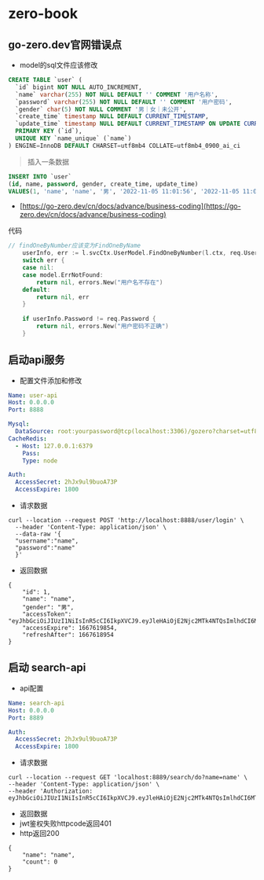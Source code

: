 # zero-book

## go-zero.dev官网错误点
* model的sql文件应该修改
```sql
CREATE TABLE `user` (
  `id` bigint NOT NULL AUTO_INCREMENT,
  `name` varchar(255) NOT NULL DEFAULT '' COMMENT '用户名称',
  `password` varchar(255) NOT NULL DEFAULT '' COMMENT '用户密码',
  `gender` char(5) NOT NULL COMMENT '男｜女｜未公开',
  `create_time` timestamp NULL DEFAULT CURRENT_TIMESTAMP,
  `update_time` timestamp NULL DEFAULT CURRENT_TIMESTAMP ON UPDATE CURRENT_TIMESTAMP,
  PRIMARY KEY (`id`),
  UNIQUE KEY `name_unique` (`name`)
) ENGINE=InnoDB DEFAULT CHARSET=utf8mb4 COLLATE=utf8mb4_0900_ai_ci
```
> 插入一条数据 
```sql
INSERT INTO `user`
(id, name, password, gender, create_time, update_time)
VALUES(1, 'name', 'name', '男', '2022-11-05 11:01:56', '2022-11-05 11:01:56');
```

* [https://go-zero.dev/cn/docs/advance/business-coding](https://go-zero.dev/cn/docs/advance/business-coding)

代码
```go
// findOneByNumber应该变为FindOneByName
    userInfo, err := l.svcCtx.UserModel.FindOneByNumber(l.ctx, req.Username)
    switch err {
    case nil:
    case model.ErrNotFound:
        return nil, errors.New("用户名不存在")
    default:
        return nil, err
    }
    
    if userInfo.Password != req.Password {
        return nil, errors.New("用户密码不正确")
    }
```
## 启动api服务
* 配置文件添加和修改
```yaml
Name: user-api
Host: 0.0.0.0
Port: 8888

Mysql:
  DataSource: root:yourpassword@tcp(localhost:3306)/gozero?charset=utf8mb4&parseTime=true&loc=Asia%2FShanghai
CacheRedis:
  - Host: 127.0.0.1:6379
    Pass:
    Type: node

Auth:
  AccessSecret: 2hJx9ul9buoA73P
  AccessExpire: 1800
```
* 请求数据
```shell
curl --location --request POST 'http://localhost:8888/user/login' \
  --header 'Content-Type: application/json' \
  --data-raw '{
  "username":"name",
  "password":"name"
  }'
```
* 返回数据
```shell
{
    "id": 1,
    "name": "name",
    "gender": "男",
    "accessToken": "eyJhbGciOiJIUzI1NiIsInR5cCI6IkpXVCJ9.eyJleHAiOjE2Njc2MTk4NTQsImlhdCI6MTY2NzYxODA1NCwidXNlcklkIjoxfQ.iqn5Cb8i6sPY_JpVEo683DL1vmxhRjBY4aPdSN9mt3c",
    "accessExpire": 1667619854,
    "refreshAfter": 1667618954
}
```
## 启动 search-api
* api配置
```yaml
Name: search-api
Host: 0.0.0.0
Port: 8889

Auth:
  AccessSecret: 2hJx9ul9buoA73P
  AccessExpire: 1800
```

* 请求数据
```shell
curl --location --request GET 'localhost:8889/search/do?name=name' \
--header 'Content-Type: application/json' \
--header 'Authorization: eyJhbGciOiJIUzI1NiIsInR5cCI6IkpXVCJ9.eyJleHAiOjE2Njc2MTk4NTQsImlhdCI6MTY2NzYxODA1NCwidXNlcklkIjoxfQ.iqn5Cb8i6sPY_JpVEo683DL1vmxhRjBY4aPdSN9mt3c'
```
* 返回数据
* jwt鉴权失败httpcode返回401
* http返回200
```shell
{
    "name": "name",
    "count": 0
}
```